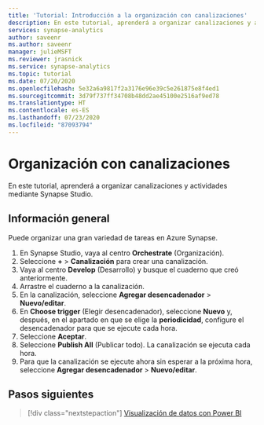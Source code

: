 ```yaml
---
title: 'Tutorial: Introducción a la organización con canalizaciones'
description: En este tutorial, aprenderá a organizar canalizaciones y actividades mediante Synapse Studio.
services: synapse-analytics
author: saveenr
ms.author: saveenr
manager: julieMSFT
ms.reviewer: jrasnick
ms.service: synapse-analytics
ms.topic: tutorial
ms.date: 07/20/2020
ms.openlocfilehash: 5e32a6a9817f2a3176e96e39c5e261875e8f4ed1
ms.sourcegitcommit: 3d79f737ff34708b48dd2ae45100e2516af9ed78
ms.translationtype: HT
ms.contentlocale: es-ES
ms.lasthandoff: 07/23/2020
ms.locfileid: "87093794"
---
```

# <a name="orchestrate-with-pipelines"></a>Organización con canalizaciones

En este tutorial, aprenderá a organizar canalizaciones y actividades mediante Synapse Studio. 

## <a name="overview"></a>Información general

Puede organizar una gran variedad de tareas en Azure Synapse.

1. En Synapse Studio, vaya al centro **Orchestrate** (Organización).
1. Seleccione **+**  > **Canalización** para crear una canalización.
1. Vaya al centro **Develop** (Desarrollo) y busque el cuaderno que creó anteriormente.
1. Arrastre el cuaderno a la canalización.
1. En la canalización, seleccione **Agregar desencadenador** > **Nuevo/editar**.
1. En **Choose trigger** (Elegir desencadenador), seleccione **Nuevo** y, después, en el apartado en que se elige la **periodicidad**, configure el desencadenador para que se ejecute cada hora.
1. Seleccione **Aceptar**.
1. Seleccione **Publish All** (Publicar todo). La canalización se ejecuta cada hora.
1. Para que la canalización se ejecute ahora sin esperar a la próxima hora, seleccione **Agregar desencadenador** > **Nuevo/editar**.



## <a name="next-steps"></a>Pasos siguientes

> [!div class="nextstepaction"]
> [Visualización de datos con Power BI](get-started-visualize-power-bi.md)
                                 
